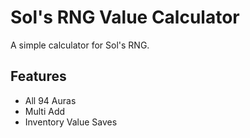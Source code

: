 
# Sol's RNG Value Calculator

A simple calculator for Sol's RNG.


## Features

- All 94 Auras
- Multi Add
- Inventory Value Saves

